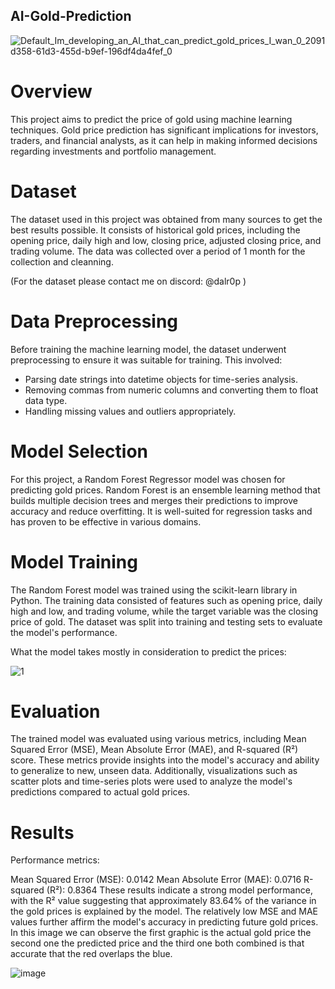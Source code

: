 ## AI-Gold-Prediction


![Default_Im_developing_an_AI_that_can_predict_gold_prices_I_wan_0_2091d358-61d3-455d-b9ef-196df4da4fef_0](https://github.com/dalr0p/AI-Gold-Prediction/assets/137183562/8fba934e-b51a-4507-a18d-897a4df6a969)

# Overview
This project aims to predict the price of gold using machine learning techniques. Gold price prediction has significant implications for investors, traders, and financial analysts, as it can help in making informed decisions regarding investments and portfolio management.

# Dataset
The dataset used in this project was obtained from many sources to get the best results possible. It consists of historical gold prices, including the opening price, daily high and low, closing price, adjusted closing price, and trading volume. The data was collected over a period of 1 month for the collection and cleanning.

(For the dataset please contact me on discord: @dalr0p )

# Data Preprocessing
Before training the machine learning model, the dataset underwent preprocessing to ensure it was suitable for training. This involved:

- Parsing date strings into datetime objects for time-series analysis.
- Removing commas from numeric columns and converting them to float data type.
- Handling missing values and outliers appropriately.
  
# Model Selection
For this project, a Random Forest Regressor model was chosen for predicting gold prices. Random Forest is an ensemble learning method that builds multiple decision trees and merges their predictions to improve accuracy and reduce overfitting. It is well-suited for regression tasks and has proven to be effective in various domains.

# Model Training
The Random Forest model was trained using the scikit-learn library in Python. The training data consisted of features such as opening price, daily high and low, and trading volume, while the target variable was the closing price of gold. The dataset was split into training and testing sets to evaluate the model's performance.

What the model takes mostly in consideration to predict the prices: 

![1](https://github.com/dalr0p/AI-Gold-Prediction/assets/137183562/3bb71701-3ca1-491a-9359-5476dca9f51a)

# Evaluation
The trained model was evaluated using various metrics, including Mean Squared Error (MSE), Mean Absolute Error (MAE), and R-squared (R²) score. These metrics provide insights into the model's accuracy and ability to generalize to new, unseen data. Additionally, visualizations such as scatter plots and time-series plots were used to analyze the model's predictions compared to actual gold prices.

# Results
Performance metrics:

Mean Squared Error (MSE): 0.0142
Mean Absolute Error (MAE): 0.0716
R-squared (R²): 0.8364
These results indicate a strong model performance, with the R² value suggesting that approximately 83.64% of the variance in the gold prices is explained by the model. The relatively low MSE and MAE values further affirm the model's accuracy in predicting future gold prices.
In this image we can observe the first graphic is the actual gold price the second one the predicted price and the third one both combined is that accurate that the red overlaps the blue.

![image](https://github.com/dalr0p/AI-Gold-Prediction/assets/137183562/93abf2b7-a2cd-4718-a8e4-65ebe57d3c91)
